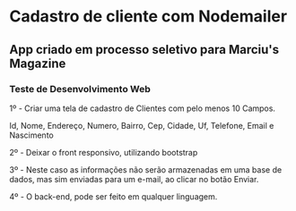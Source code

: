 # Cadastro de cliente com Nodemailer

## App criado em processo seletivo para Marciu's Magazine

### Teste de Desenvolvimento Web

1º - Criar uma tela de cadastro de Clientes com pelo menos 10 Campos.

Id, Nome, Endereço, Numero, Bairro, Cep, Cidade, Uf, Telefone, Email e Nascimento

2º - Deixar o front responsivo, utilizando bootstrap

3º - Neste caso as informações não serão armazenadas em uma base de dados, mas sim enviadas para um e-mail, ao clicar no botão Enviar.

4º - O back-end, pode ser feito em qualquer linguagem.




